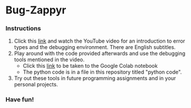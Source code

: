 # Bug-Zappyr

### Instructions

1. Click this [link](https://youtu.be/U2FPzPUrAns) and watch the YouTube video for an introduction to error types and the debugging environment. There are English subtitles.
2. Play around with the code provided afterwards and use the debugging tools mentioned in the video.
   - Click this [link](https://colab.research.google.com/drive/113neIDXX8oIBl-38SVIwCEwZWsYZDJVr) to be taken to the Google Colab notebook
   - The python code is in a file in this repository titled "python code".
3. Try out these tools in future programming assignments and in your personal projects.

### Have fun!
